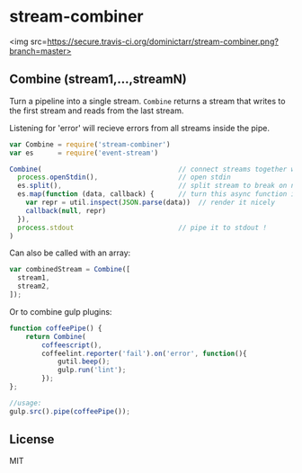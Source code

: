 # stream-combiner

<img src=https://secure.travis-ci.org/dominictarr/stream-combiner.png?branch=master>

## Combine (stream1,...,streamN)

Turn a pipeline into a single stream. `Combine` returns a stream that writes to the first stream
and reads from the last stream. 

Listening for 'error' will recieve errors from all streams inside the pipe.

```js
var Combine = require('stream-combiner')
var es      = require('event-stream')

Combine(                                  // connect streams together with `pipe`
  process.openStdin(),                    // open stdin
  es.split(),                             // split stream to break on newlines
  es.map(function (data, callback) {      // turn this async function into a stream
    var repr = util.inspect(JSON.parse(data))  // render it nicely
    callback(null, repr)
  }),
  process.stdout                          // pipe it to stdout !
)
```

Can also be called with an array:

```js
var combinedStream = Combine([
  stream1,
  stream2,
]);
```

Or to combine gulp plugins:

```js
function coffeePipe() {
    return Combine(
        coffeescript(),
        coffeelint.reporter('fail').on('error', function(){
            gutil.beep();
            gulp.run('lint');
        });
};

//usage:
gulp.src().pipe(coffeePipe());
```

## License

MIT
